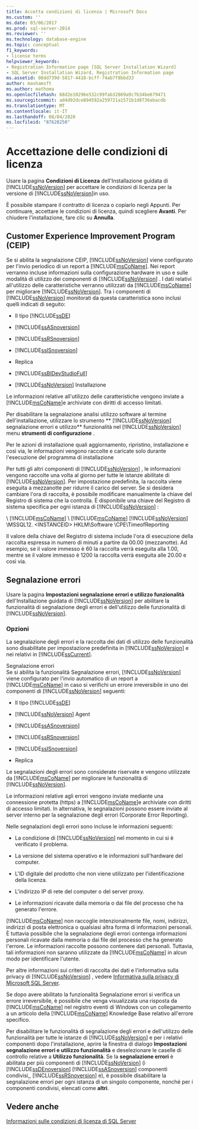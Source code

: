 ```yaml
---
title: Accetta condizioni di licenza | Microsoft Docs
ms.custom: ''
ms.date: 03/06/2017
ms.prod: sql-server-2014
ms.reviewer: ''
ms.technology: database-engine
ms.topic: conceptual
f1_keywords:
- license terms
helpviewer_keywords:
- Registration Information page [SQL Server Installation Wizard]
- SQL Server Installation Wizard, Registration Information page
ms.assetid: 08dd739d-5817-4418-bcff-74ab7f8bbd33
author: mashamsft
ms.author: mathoma
ms.openlocfilehash: 68d2e10296e532c99fab32869a9c7b34be679471
ms.sourcegitcommit: ad4d92dce894592a259721a1571b1d8736abacdb
ms.translationtype: MT
ms.contentlocale: it-IT
ms.lasthandoff: 08/04/2020
ms.locfileid: "87628250"
---
```

# <a name="accept-license-terms"></a>Accettazione delle condizioni di licenza
  Usare la pagina **Condizioni di Licenza** dell'Installazione guidata di [!INCLUDE[ssNoVersion](../../includes/ssnoversion-md.md)] per accettare le condizioni di licenza per la versione di [!INCLUDE[ssNoVersion](../../includes/ssnoversion-md.md)]in uso.  
  
 È possibile stampare il contratto di licenza o copiarlo negli Appunti. Per continuare, accettare le condizioni di licenza, quindi scegliere **Avanti**. Per chiudere l'installazione, fare clic su **Annulla**.  
  
## <a name="customer-experience-improvement-program-ceip"></a>Customer Experience Improvement Program (CEIP)  
 Se si abilita la segnalazione CEIP, [!INCLUDE[ssNoVersion](../../includes/ssnoversion-md.md)] viene configurato per l'invio periodico di un report a [!INCLUDE[msCoName](../../includes/msconame-md.md)]. Nei report verranno incluse informazioni sulla configurazione hardware in uso e sulle modalità di utilizzo dei componenti di [!INCLUDE[ssNoVersion](../../includes/ssnoversion-md.md)] . I dati relativi all'utilizzo delle caratteristiche verranno utilizzati da [!INCLUDE[msCoName](../../includes/msconame-md.md)] per migliorare [!INCLUDE[ssNoVersion](../../includes/ssnoversion-md.md)]. Tra i componenti di [!INCLUDE[ssNoVersion](../../includes/ssnoversion-md.md)] monitorati da questa caratteristica sono inclusi quelli indicati di seguito:  
  
-   Il tipo [!INCLUDE[ssDE](../../includes/ssde-md.md)]  
  
-   [!INCLUDE[ssASnoversion](../../includes/ssasnoversion-md.md)]  
  
-   [!INCLUDE[ssRSnoversion](../../includes/ssrsnoversion-md.md)]  
  
-   [!INCLUDE[ssISnoversion](../../includes/ssisnoversion-md.md)]  
  
-   Replica  
  
-   [!INCLUDE[ssBIDevStudioFull](../../includes/ssbidevstudiofull-md.md)]  
  
-   [!INCLUDE[ssNoVersion](../../includes/ssnoversion-md.md)] Installazione  
  
 Le informazioni relative all'utilizzo delle caratteristiche vengono inviate a [!INCLUDE[msCoName](../../includes/msconame-md.md)]e archiviate con diritti di accesso limitati.  
  
 Per disabilitare la segnalazione analisi utilizzo software al termine dell'installazione, utilizzare lo strumento ** [!INCLUDE[ssNoVersion](../../includes/ssnoversion-md.md)] segnalazione errori e utilizzo** funzionalità nel [!INCLUDE[ssNoVersion](../../includes/ssnoversion-md.md)] menu **strumenti di configurazione** .  
  
 Per le azioni di installazione quali aggiornamento, ripristino, installazione e così via, le informazioni vengono raccolte e caricate solo durante l'esecuzione del programma di installazione  
  
 Per tutti gli altri componenti di [!INCLUDE[ssNoVersion](../../includes/ssnoversion-md.md)] , le informazioni vengono raccolte una volta al giorno per tutte le istanze abilitate di [!INCLUDE[ssNoVersion](../../includes/ssnoversion-md.md)]. Per impostazione predefinita, la raccolta viene eseguita a mezzanotte per ridurre il carico del server. Se si desidera cambiare l'ora di raccolta, è possibile modificare manualmente la chiave del Registro di sistema che la controlla. È disponibile una chiave del Registro di sistema specifica per ogni istanza di [!INCLUDE[ssNoVersion](../../includes/ssnoversion-md.md)] :  
  
 \\ [!INCLUDE[msCoName](../../includes/msconame-md.md)] \\ [!INCLUDE[msCoName](../../includes/msconame-md.md)] [!INCLUDE[ssNoVersion](../../includes/ssnoversion-md.md)] \MSSQL12. \<INSTANCEID> HKLM\Software \CPE\TimeofReporting  
  
 Il valore della chiave del Registro di sistema include l'ora di esecuzione della raccolta espressa in numero di minuti a partire da 00.00 (mezzanotte). Ad esempio, se il valore immesso è 60 la raccolta verrà eseguita alla 1.00, mentre se il valore immesso è 1200 la raccolta verrà eseguita alle 20.00 e così via.  
  
## <a name="error-reporting"></a>Segnalazione errori  
 Usare la pagina **Impostazioni segnalazione errori e utilizzo funzionalità** dell'Installazione guidata di [!INCLUDE[ssNoVersion](../../includes/ssnoversion-md.md)] per abilitare la funzionalità di segnalazione degli errori e dell'utilizzo delle funzionalità di [!INCLUDE[ssNoVersion](../../includes/ssnoversion-md.md)].  
  
### <a name="options"></a>Opzioni  
 La segnalazione degli errori e la raccolta dei dati di utilizzo delle funzionalità sono disabilitate per impostazione predefinita in [!INCLUDE[ssNoVersion](../../includes/ssnoversion-md.md)] e nei relativi in [!INCLUDE[ssCurrent](../../includes/sscurrent-md.md)].  
  
 Segnalazione errori  
 Se si abilita la funzionalità Segnalazione errori, [!INCLUDE[ssNoVersion](../../includes/ssnoversion-md.md)] viene configurato per l'invio automatico di un report a [!INCLUDE[msCoName](../../includes/msconame-md.md)] in caso si verifichi un errore irreversibile in uno dei componenti di [!INCLUDE[ssNoVersion](../../includes/ssnoversion-md.md)] seguenti:  
  
-   Il tipo [!INCLUDE[ssDE](../../includes/ssde-md.md)]  
  
-   [!INCLUDE[ssNoVersion](../../includes/ssnoversion-md.md)] Agent  
  
-   [!INCLUDE[ssASnoversion](../../includes/ssasnoversion-md.md)]  
  
-   [!INCLUDE[ssRSnoversion](../../includes/ssrsnoversion-md.md)]  
  
-   [!INCLUDE[ssISnoversion](../../includes/ssisnoversion-md.md)]  
  
-   Replica  
  
 Le segnalazioni degli errori sono considerate riservate e vengono utilizzate da [!INCLUDE[msCoName](../../includes/msconame-md.md)] per migliorare le funzionalità di [!INCLUDE[ssNoVersion](../../includes/ssnoversion-md.md)].  
  
 Le informazioni relative agli errori vengono inviate mediante una connessione protetta (https) a [!INCLUDE[msCoName](../../includes/msconame-md.md)]e archiviate con diritti di accesso limitati. In alternativa, le segnalazioni possono essere inviate al server interno per la segnalazione degli errori (Corporate Error Reporting).  
  
 Nelle segnalazioni degli errori sono incluse le informazioni seguenti:  
  
-   La condizione di [!INCLUDE[ssNoVersion](../../includes/ssnoversion-md.md)] nel momento in cui si è verificato il problema.  
  
-   La versione del sistema operativo e le informazioni sull'hardware del computer.  
  
-   L'ID digitale del prodotto che non viene utilizzato per l'identificazione della licenza.  
  
-   L'indirizzo IP di rete del computer o del server proxy.  
  
-   Le informazioni ricavate dalla memoria o dai file del processo che ha generato l'errore.  
  
 [!INCLUDE[msCoName](../../includes/msconame-md.md)] non raccoglie intenzionalmente file, nomi, indirizzi, indirizzi di posta elettronica o qualsiasi altra forma di informazioni personali. È tuttavia possibile che la segnalazione degli errori contenga informazioni personali ricavate dalla memoria o dai file del processo che ha generato l'errore. Le informazioni raccolte possono contenere dati personali. Tuttavia, tali informazioni non saranno utilizzate da [!INCLUDE[msCoName](../../includes/msconame-md.md)] in alcun modo per identificare l'utente.  
  
 Per altre informazioni sui criteri di raccolta dei dati e l'informativa sulla privacy di [!INCLUDE[ssNoVersion](../../includes/ssnoversion-md.md)] , vedere [Informativa sulla privacy di Microsoft SQL Server](../../../2014/getting-started/microsoft-sql-server-privacy-statement.md).  
  
 Se dopo avere abilitato la funzionalità Segnalazione errori si verifica un errore irreversibile, è possibile che venga visualizzata una risposta da [!INCLUDE[msCoName](../../includes/msconame-md.md)] nel registro eventi di Windows con un collegamento a un articolo della [!INCLUDE[msCoName](../../includes/msconame-md.md)] Knowledge Base relativo all'errore specifico.  
  
 Per disabilitare le funzionalità di segnalazione degli errori e dell'utilizzo delle funzionalità per tutte le istanze di [!INCLUDE[ssNoVersion](../../includes/ssnoversion-md.md)] e per i relativi componenti dopo l'installazione, aprire la finestra di dialogo **Impostazioni segnalazione errori e utilizzo funzionalità** e deselezionare le caselle di controllo relative a **Utilizzo funzionalità**. Se la **segnalazione errori** è abilitata per più componenti di [!INCLUDE[ssNoVersion](../../includes/ssnoversion-md.md)] (i [!INCLUDE[ssDEnoversion](../../includes/ssdenoversion-md.md)] [!INCLUDE[ssASnoversion](../../includes/ssasnoversion-md.md)] componenti condivisi,, [!INCLUDE[ssRSnoversion](../../includes/ssrsnoversion-md.md)] e), è possibile disabilitare la segnalazione errori per ogni istanza di un singolo componente, nonché per i componenti condivisi, elencati come **altri**.  
  
## <a name="see-also"></a>Vedere anche  
 [Informazioni sulle condizioni di licenza di SQL Server](../../../2014/getting-started/about-the-sql-server-license-terms.md)  
  
  
